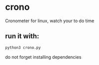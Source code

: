 # crono
Cronometer for linux, watch your to do time

## run it with: 
```bash
python3 crono.py
```
do not forget installing dependencies
